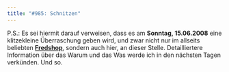 ```yaml
---
title: "#985: Schnitzen"
---
```


P.S.: 
Es sei hiermit darauf verweisen, dass es am <strong>Sonntag, 15.06.2008</strong> eine klitzekleine Überraschung geben wird, und zwar nicht nur im allseits beliebten <a href="http://fredshop.spreadshirt.net/de/DE/Shop"><strong>Fredshop</strong></a>, sondern auch hier, an dieser Stelle. Detailliertere Information über das Warum und das Was werde ich in den nächsten Tagen verkünden.
Und so.

